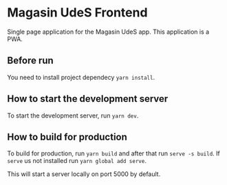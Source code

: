 # Magasin UdeS Frontend
Single page application for the Magasin UdeS app. This application is a PWA.

## Before run
You need to install project dependecy `yarn install`.

## How to start the development server
To start the development server, run `yarn dev`.

## How to build for production
To build for production, run `yarn build` and after that run `serve -s build`. If `serve` us not installed run `yarn global add serve`.

This will start a server locally on port 5000 by default.
